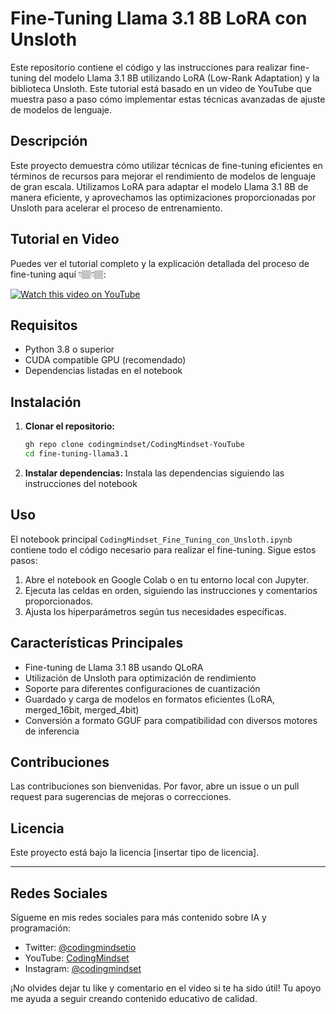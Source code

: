# Fine-Tuning Llama 3.1 8B LoRA con Unsloth

Este repositorio contiene el código y las instrucciones para realizar fine-tuning del modelo Llama 3.1 8B utilizando LoRA (Low-Rank Adaptation) y la biblioteca Unsloth. Este tutorial está basado en un video de YouTube que muestra paso a paso cómo implementar estas técnicas avanzadas de ajuste de modelos de lenguaje.

## Descripción

Este proyecto demuestra cómo utilizar técnicas de fine-tuning eficientes en términos de recursos para mejorar el rendimiento de modelos de lenguaje de gran escala. Utilizamos LoRA para adaptar el modelo Llama 3.1 8B de manera eficiente, y aprovechamos las optimizaciones proporcionadas por Unsloth para acelerar el proceso de entrenamiento.

## Tutorial en Video

Puedes ver el tutorial completo y la explicación detallada del proceso de fine-tuning aquí 👇🏽👇🏽:

[![Watch this video on YouTube](https://img.youtube.com/vi/--l1HXN6gXc/0.jpg)](https://www.youtube.com/watch?v=--l1HXN6gXc)

## Requisitos

- Python 3.8 o superior
- CUDA compatible GPU (recomendado)
- Dependencias listadas en el notebook

## Instalación

1. **Clonar el repositorio:**
   ```bash
   gh repo clone codingmindset/CodingMindset-YouTube
   cd fine-tuning-llama3.1
   ```

2. **Instalar dependencias:**
Instala las dependencias siguiendo las instrucciones del notebook


## Uso

El notebook principal `CodingMindset_Fine_Tuning_con_Unsloth.ipynb` contiene todo el código necesario para realizar el fine-tuning. Sigue estos pasos:

1. Abre el notebook en Google Colab o en tu entorno local con Jupyter.
2. Ejecuta las celdas en orden, siguiendo las instrucciones y comentarios proporcionados.
3. Ajusta los hiperparámetros según tus necesidades específicas.

## Características Principales

- Fine-tuning de Llama 3.1 8B usando QLoRA
- Utilización de Unsloth para optimización de rendimiento
- Soporte para diferentes configuraciones de cuantización
- Guardado y carga de modelos en formatos eficientes (LoRA, merged_16bit, merged_4bit)
- Conversión a formato GGUF para compatibilidad con diversos motores de inferencia

## Contribuciones

Las contribuciones son bienvenidas. Por favor, abre un issue o un pull request para sugerencias de mejoras o correcciones.

## Licencia

Este proyecto está bajo la licencia [insertar tipo de licencia].

---

## Redes Sociales

Sígueme en mis redes sociales para más contenido sobre IA y programación:

- Twitter: [@codingmindsetio](https://twitter.com/codingmindsetio)
- YouTube: [CodingMindset](https://www.youtube.com/@CodingMindsetIO?sub_confirmation=1)
- Instagram: [@codingmindset](https://www.instagram.com/codingmindset)

¡No olvides dejar tu like y comentario en el video si te ha sido útil! Tu apoyo me ayuda a seguir creando contenido educativo de calidad.